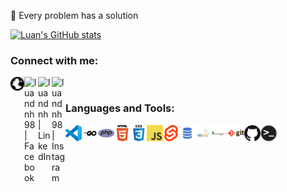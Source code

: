 :closed_lock_with_key: Every problem has a solution

[![Luan's GitHub stats](https://github-readme-stats.vercel.app/api?username=luandnh)](https://github.com/anuraghazra/github-readme-stats)

### Connect with me:

[<img align="left" alt="hoangluan.com" width="22px" src="https://raw.githubusercontent.com/iconic/open-iconic/master/svg/globe.svg" />][website]
[<img align="left" alt="luandnh98 | Facebook" width="22px" src="https://cdn.jsdelivr.net/npm/simple-icons@v3/icons/facebook.svg" />][facebook]
[<img align="left" alt="luandnh | LinkedIn" width="22px" src="https://cdn.jsdelivr.net/npm/simple-icons@v3/icons/linkedin.svg" />][linkedin]
[<img align="left" alt="luandnh98 | Instagram" width="22px" src="https://cdn.jsdelivr.net/npm/simple-icons@v3/icons/instagram.svg" />][instagram]

<br />

### Languages and Tools:

<img align="left" alt="Visual Studio Code" width="26px" src="https://raw.githubusercontent.com/github/explore/main/topics/visual-studio-code/visual-studio-code.png" />
<img align="left" alt="Go" width="26px" src="https://raw.githubusercontent.com/github/explore/main/topics/go/go.png" />
<img align="left" alt="PHP" width="26px" src="https://raw.githubusercontent.com/github/explore/main/topics/php/php.png" />
<img align="left" alt="HTML5" width="26px" src="https://raw.githubusercontent.com/github/explore/main/topics/html/html.png" />
<img align="left" alt="CSS3" width="26px" src="https://raw.githubusercontent.com/github/explore/main/topics/css/css.png" />
<img align="left" alt="JavaScript" width="26px" src="https://raw.githubusercontent.com/github/explore/main/topics/javascript/javascript.png" />
<img align="left" alt="Svelte" width="26px" src="https://raw.githubusercontent.com/github/explore/main/topics/svelte/svelte.png" />
<img align="left" alt="SQL" width="26px" src="https://raw.githubusercontent.com/github/explore/main/topics/sql/sql.png" />
<img align="left" alt="MySQL" width="26px" src="https://raw.githubusercontent.com/github/explore/main/topics/mysql/mysql.png" />
<img align="left" alt="MongoDB" width="26px" src="https://raw.githubusercontent.com/github/explore/main/topics/mongodb/mongodb.png" />
<img align="left" alt="Git" width="26px" src="https://raw.githubusercontent.com/github/explore/main/topics/git/git.png" />
<img align="left" alt="GitHub" width="26px" src="https://raw.githubusercontent.com/github/explore/78df643247d429f6cc873026c0622819ad797942/topics/github/github.png" />
<img align="left" alt="Terminal" width="26px" src="https://raw.githubusercontent.com/github/explore/main/topics/terminal/terminal.png" />

[website]: https://hoangluan.com
[facebook]: https://facebook.com/luandnh98
[instagram]: https://instagram.com/luandnh98
[linkedin]: https://linkedin.com/in/luandnh

